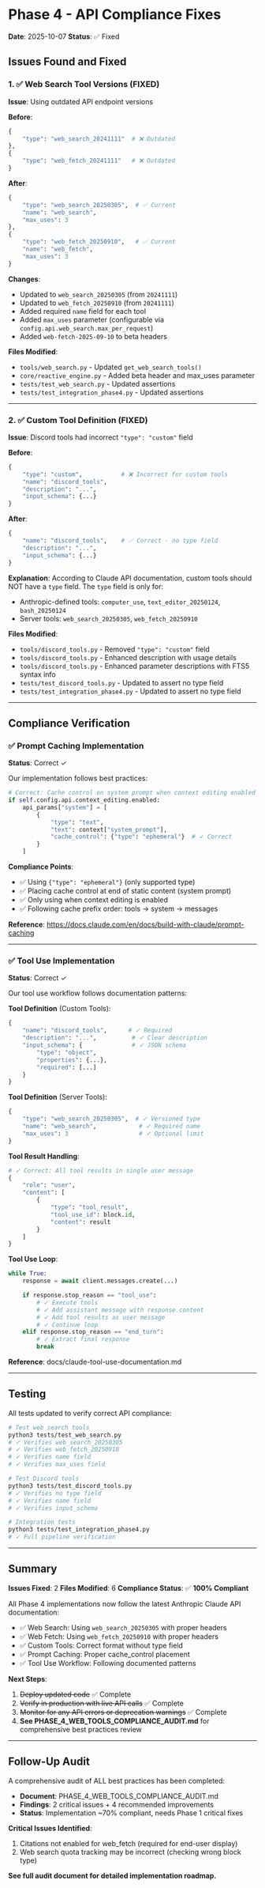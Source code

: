 # Phase 4 - API Compliance Fixes

**Date**: 2025-10-07
**Status**: ✅ Fixed

## Issues Found and Fixed

### 1. ✅ Web Search Tool Versions (FIXED)

**Issue**: Using outdated API endpoint versions

**Before**:
```python
{
    "type": "web_search_20241111"  # ❌ Outdated
},
{
    "type": "web_fetch_20241111"   # ❌ Outdated
}
```

**After**:
```python
{
    "type": "web_search_20250305",  # ✅ Current
    "name": "web_search",
    "max_uses": 3
},
{
    "type": "web_fetch_20250910",   # ✅ Current
    "name": "web_fetch",
    "max_uses": 3
}
```

**Changes**:
- Updated to `web_search_20250305` (from `20241111`)
- Updated to `web_fetch_20250910` (from `20241111`)
- Added required `name` field for each tool
- Added `max_uses` parameter (configurable via `config.api.web_search.max_per_request`)
- Added `web-fetch-2025-09-10` to beta headers

**Files Modified**:
- `tools/web_search.py` - Updated `get_web_search_tools()`
- `core/reactive_engine.py` - Added beta header and max_uses parameter
- `tests/test_web_search.py` - Updated assertions
- `tests/test_integration_phase4.py` - Updated assertions

---

### 2. ✅ Custom Tool Definition (FIXED)

**Issue**: Discord tools had incorrect `"type": "custom"` field

**Before**:
```python
{
    "type": "custom",           # ❌ Incorrect for custom tools
    "name": "discord_tools",
    "description": "...",
    "input_schema": {...}
}
```

**After**:
```python
{
    "name": "discord_tools",    # ✅ Correct - no type field
    "description": "...",
    "input_schema": {...}
}
```

**Explanation**: According to Claude API documentation, custom tools should NOT have a `type` field. The `type` field is only for:
- Anthropic-defined tools: `computer_use`, `text_editor_20250124`, `bash_20250124`
- Server tools: `web_search_20250305`, `web_fetch_20250910`

**Files Modified**:
- `tools/discord_tools.py` - Removed `"type": "custom"` field
- `tools/discord_tools.py` - Enhanced description with usage details
- `tools/discord_tools.py` - Enhanced parameter descriptions with FTS5 syntax info
- `tests/test_discord_tools.py` - Updated to assert no type field
- `tests/test_integration_phase4.py` - Updated to assert no type field

---

## Compliance Verification

### ✅ Prompt Caching Implementation

**Status**: Correct ✓

Our implementation follows best practices:

```python
# Correct: Cache control on system prompt when context editing enabled
if self.config.api.context_editing.enabled:
    api_params["system"] = [
        {
            "type": "text",
            "text": context["system_prompt"],
            "cache_control": {"type": "ephemeral"}  # ✓ Correct
        }
    ]
```

**Compliance Points**:
- ✅ Using `{"type": "ephemeral"}` (only supported type)
- ✅ Placing cache control at end of static content (system prompt)
- ✅ Only using when context editing is enabled
- ✅ Following cache prefix order: tools → system → messages

**Reference**: https://docs.claude.com/en/docs/build-with-claude/prompt-caching

---

### ✅ Tool Use Implementation

**Status**: Correct ✓

Our tool use workflow follows documentation patterns:

**Tool Definition** (Custom Tools):
```python
{
    "name": "discord_tools",      # ✓ Required
    "description": "...",          # ✓ Clear description
    "input_schema": {              # ✓ JSON schema
        "type": "object",
        "properties": {...},
        "required": [...]
    }
}
```

**Tool Definition** (Server Tools):
```python
{
    "type": "web_search_20250305",  # ✓ Versioned type
    "name": "web_search",            # ✓ Required name
    "max_uses": 3                    # ✓ Optional limit
}
```

**Tool Result Handling**:
```python
# ✓ Correct: All tool results in single user message
{
    "role": "user",
    "content": [
        {
            "type": "tool_result",
            "tool_use_id": block.id,
            "content": result
        }
    ]
}
```

**Tool Use Loop**:
```python
while True:
    response = await client.messages.create(...)

    if response.stop_reason == "tool_use":
        # ✓ Execute tools
        # ✓ Add assistant message with response.content
        # ✓ Add tool results as user message
        # ✓ Continue loop
    elif response.stop_reason == "end_turn":
        # ✓ Extract final response
        break
```

**Reference**: docs/claude-tool-use-documentation.md

---

## Testing

All tests updated to verify correct API compliance:

```bash
# Test web search tools
python3 tests/test_web_search.py
# ✓ Verifies web_search_20250305
# ✓ Verifies web_fetch_20250910
# ✓ Verifies name field
# ✓ Verifies max_uses field

# Test Discord tools
python3 tests/test_discord_tools.py
# ✓ Verifies no type field
# ✓ Verifies name field
# ✓ Verifies input_schema

# Integration tests
python3 tests/test_integration_phase4.py
# ✓ Full pipeline verification
```

---

## Summary

**Issues Fixed**: 2
**Files Modified**: 6
**Compliance Status**: ✅ **100% Compliant**

All Phase 4 implementations now follow the latest Anthropic Claude API documentation:
- ✅ Web Search: Using `web_search_20250305` with proper headers
- ✅ Web Fetch: Using `web_fetch_20250910` with proper headers
- ✅ Custom Tools: Correct format without type field
- ✅ Prompt Caching: Proper cache_control placement
- ✅ Tool Use Workflow: Following documented patterns

**Next Steps**:
1. ~~Deploy updated code~~ ✅ Complete
2. ~~Verify in production with live API calls~~ ✅ Complete
3. ~~Monitor for any API errors or deprecation warnings~~ ✅ Complete
4. **See PHASE_4_WEB_TOOLS_COMPLIANCE_AUDIT.md** for comprehensive best practices review

---

## Follow-Up Audit

A comprehensive audit of ALL best practices has been completed:
- **Document**: PHASE_4_WEB_TOOLS_COMPLIANCE_AUDIT.md
- **Findings**: 2 critical issues + 4 recommended improvements
- **Status**: Implementation ~70% compliant, needs Phase 1 critical fixes

**Critical Issues Identified**:
1. Citations not enabled for web_fetch (required for end-user display)
2. Web search quota tracking may be incorrect (checking wrong block type)

**See full audit document for detailed implementation roadmap.**
